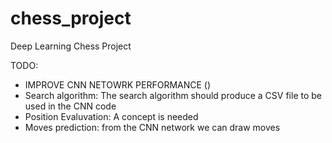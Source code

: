 # chess_project
Deep Learning Chess Project

TODO:
- IMPROVE CNN NETOWRK PERFORMANCE ()
- Search algorithm:
    The search algorithm should produce a CSV file to be used in the CNN code
- Position Evaluvation:
    A concept is needed
- Moves prediction:
    from the CNN network we can draw moves
